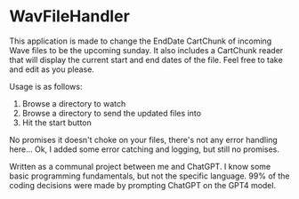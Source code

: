 # WavFileHandler
This application is made to change the EndDate CartChunk of incoming Wave files to be the upcoming sunday.
It also includes a CartChunk reader that will display the current start and end dates of the file.
Feel free to take and edit as you please.

Usage is as follows:
1. Browse a directory to watch
2. Browse a directory to send the updated files into
3. Hit the start button

No promises it doesn't choke on your files, there's not any error handling here... Ok, I added some error catching and logging, but still no promises.

Written as a communal project between me and ChatGPT. I know some basic programming fundamentals, but not the specific language. 99% of the coding decisions were made by prompting ChatGPT on the GPT4 model.
